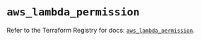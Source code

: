 # `aws_lambda_permission`

Refer to the Terraform Registry for docs: [`aws_lambda_permission`](https://registry.terraform.io/providers/hashicorp/aws/4.54.0/docs/resources/lambda_permission).
